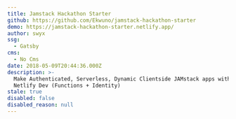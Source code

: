 ```yaml
---
title: Jamstack Hackathon Starter
github: https://github.com/Ekwuno/jamstack-hackathon-starter
demo: https://jamstack-hackathon-starter.netlify.app/
author: swyx
ssg:
  - Gatsby
cms:
  - No Cms
date: 2018-05-09T20:44:36.000Z
description: >-
  Make Authenticated, Serverless, Dynamic Clientside JAMstack apps with Gatsby +
  Netlify Dev (Functions + Identity)
stale: true
disabled: false
disabled_reason: null
---
```

